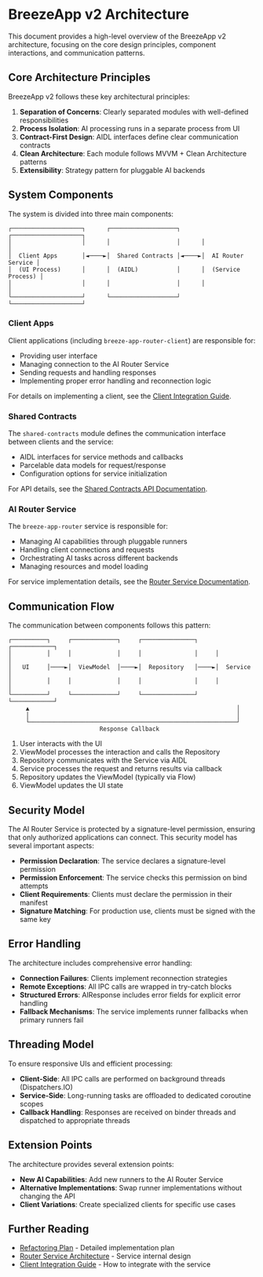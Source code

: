 # BreezeApp v2 Architecture

This document provides a high-level overview of the BreezeApp v2 architecture, focusing on the core design principles, component interactions, and communication patterns.

## Core Architecture Principles

BreezeApp v2 follows these key architectural principles:

1. **Separation of Concerns**: Clearly separated modules with well-defined responsibilities
2. **Process Isolation**: AI processing runs in a separate process from UI
3. **Contract-First Design**: AIDL interfaces define clear communication contracts
4. **Clean Architecture**: Each module follows MVVM + Clean Architecture patterns
5. **Extensibility**: Strategy pattern for pluggable AI backends

## System Components

The system is divided into three main components:

```
┌────────────────────┐      ┌───────────────────┐      ┌────────────────────┐
│                    │      │                   │      │                    │
│  Client Apps       │◄────►│  Shared Contracts │◄────►│  AI Router Service │
│  (UI Process)      │      │  (AIDL)           │      │  (Service Process) │
│                    │      │                   │      │                    │
└────────────────────┘      └───────────────────┘      └────────────────────┘
```

### Client Apps

Client applications (including `breeze-app-router-client`) are responsible for:

- Providing user interface
- Managing connection to the AI Router Service
- Sending requests and handling responses
- Implementing proper error handling and reconnection logic

For details on implementing a client, see the [Client Integration Guide](../breeze-app-router-client/docs/README.md).

### Shared Contracts

The `shared-contracts` module defines the communication interface between clients and the service:

- AIDL interfaces for service methods and callbacks
- Parcelable data models for request/response
- Configuration options for service initialization

For API details, see the [Shared Contracts API Documentation](../shared-contracts/docs/api.md).

### AI Router Service

The `breeze-app-router` service is responsible for:

- Managing AI capabilities through pluggable runners
- Handling client connections and requests
- Orchestrating AI tasks across different backends
- Managing resources and model loading

For service implementation details, see the [Router Service Documentation](../breeze-app-router/docs/README.md).

## Communication Flow

The communication between components follows this pattern:

```
┌──────────┐     ┌─────────────┐     ┌───────────────┐     ┌────────────┐
│          │     │             │     │               │     │            │
│   UI     │────►│  ViewModel  │────►│  Repository   │────►│  Service   │
│          │     │             │     │               │     │            │
└──────────┘     └─────────────┘     └───────────────┘     └────────────┘
     ▲                                                           │
     │                                                           │
     └───────────────────────────────────────────────────────────┘
                          Response Callback
```

1. User interacts with the UI
2. ViewModel processes the interaction and calls the Repository
3. Repository communicates with the Service via AIDL
4. Service processes the request and returns results via callback
5. Repository updates the ViewModel (typically via Flow)
6. ViewModel updates the UI state

## Security Model

The AI Router Service is protected by a signature-level permission, ensuring that only authorized applications can connect. This security model has several important aspects:

- **Permission Declaration**: The service declares a signature-level permission
- **Permission Enforcement**: The service checks this permission on bind attempts
- **Client Requirements**: Clients must declare the permission in their manifest
- **Signature Matching**: For production use, clients must be signed with the same key

## Error Handling

The architecture includes comprehensive error handling:

- **Connection Failures**: Clients implement reconnection strategies
- **Remote Exceptions**: All IPC calls are wrapped in try-catch blocks
- **Structured Errors**: AIResponse includes error fields for explicit error handling
- **Fallback Mechanisms**: The service implements runner fallbacks when primary runners fail

## Threading Model

To ensure responsive UIs and efficient processing:

- **Client-Side**: All IPC calls are performed on background threads (Dispatchers.IO)
- **Service-Side**: Long-running tasks are offloaded to dedicated coroutine scopes
- **Callback Handling**: Responses are received on binder threads and dispatched to appropriate threads

## Extension Points

The architecture provides several extension points:

- **New AI Capabilities**: Add new runners to the AI Router Service
- **Alternative Implementations**: Swap runner implementations without changing the API
- **Client Variations**: Create specialized clients for specific use cases

## Further Reading

- [Refactoring Plan](reference/refactoring_plan.md) - Detailed implementation plan
- [Router Service Architecture](../breeze-app-router/docs/ARCHITECTURE.md) - Service internal design
- [Client Integration Guide](../breeze-app-router-client/docs/README.md) - How to integrate with the service 
